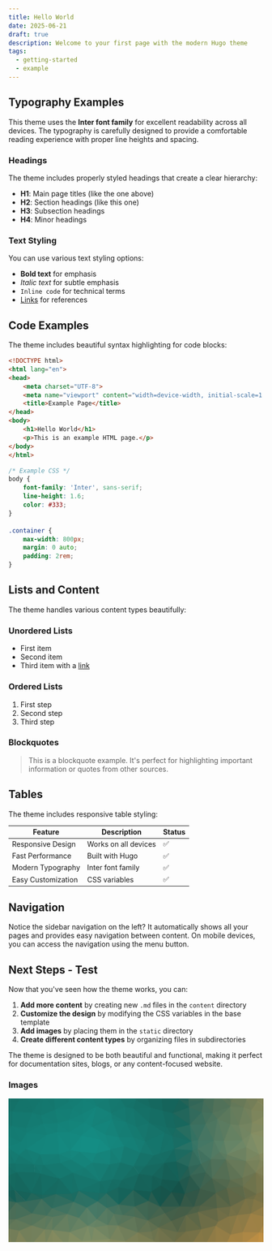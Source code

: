 ```yaml
---
title: Hello World
date: 2025-06-21
draft: true
description: Welcome to your first page with the modern Hugo theme
tags:
  - getting-started
  - example
---
```

## Typography Examples

This theme uses the **Inter font family** for excellent readability across all devices. The typography is carefully designed to provide a comfortable reading experience with proper line heights and spacing.

### Headings

The theme includes properly styled headings that create a clear hierarchy:

- **H1**: Main page titles (like the one above)
- **H2**: Section headings (like this one)
- **H3**: Subsection headings
- **H4**: Minor headings

### Text Styling

You can use various text styling options:

- **Bold text** for emphasis
- *Italic text* for subtle emphasis
- `Inline code` for technical terms
- [Links](https://example.com) for references

## Code Examples

The theme includes beautiful syntax highlighting for code blocks:

```html
<!DOCTYPE html>
<html lang="en">
<head>
    <meta charset="UTF-8">
    <meta name="viewport" content="width=device-width, initial-scale=1.0">
    <title>Example Page</title>
</head>
<body>
    <h1>Hello World</h1>
    <p>This is an example HTML page.</p>
</body>
</html>
```

```css
/* Example CSS */
body {
    font-family: 'Inter', sans-serif;
    line-height: 1.6;
    color: #333;
}

.container {
    max-width: 800px;
    margin: 0 auto;
    padding: 2rem;
}
```

## Lists and Content

The theme handles various content types beautifully:

### Unordered Lists
- First item
- Second item
- Third item with a [link](https://example.com)

### Ordered Lists
1. First step
2. Second step
3. Third step

### Blockquotes

> This is a blockquote example. It's perfect for highlighting important information or quotes from other sources.

## Tables

The theme includes responsive table styling:

| Feature | Description | Status |
|---------|-------------|--------|
| Responsive Design | Works on all devices | ✅ |
| Fast Performance | Built with Hugo | ✅ |
| Modern Typography | Inter font family | ✅ |
| Easy Customization | CSS variables | ✅ |

## Navigation

Notice the sidebar navigation on the left? It automatically shows all your pages and provides easy navigation between content. On mobile devices, you can access the navigation using the menu button.

## Next Steps - Test

Now that you've seen how the theme works, you can:

1. **Add more content** by creating new `.md` files in the `content` directory
2. **Customize the design** by modifying the CSS variables in the base template
3. **Add images** by placing them in the `static` directory
4. **Create different content types** by organizing files in subdirectories

The theme is designed to be both beautiful and functional, making it perfect for documentation sites, blogs, or any content-focused website.

### Images

![test](images/i_feel_so_powerful_07.png)